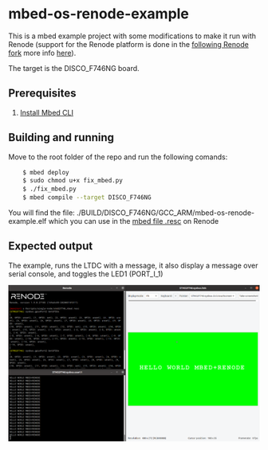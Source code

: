 # mbed-os-renode-example
This is a mbed example project with some modifications to make it run with Renode (support for the Renode platform is done in the [following Renode fork](https://github.com/andresR8/renode) more info [here](https://github.com/renode/renode/issues/75)). 

The target is the DISCO_F746NG board.

## Prerequisites 
1. [Install Mbed CLI](https://os.mbed.com/docs/mbed-os/latest/quick-start/offline-with-mbed-cli.html)

## Building and running

Move to the root folder of the repo and run the following comands:

```bash
    $ mbed deploy
    $ sudo chmod u+x fix_mbed.py
    $ ./fix_mbed.py
    $ mbed compile --target DISCO_F746NG
```

You will find the file: ./BUILD/DISCO_F746NG/GCC_ARM/mbed-os-renode-example.elf which you can use in the [mbed file .resc](https://github.com/andresR8/renode/blob/master/scripts/single-node/stm32f746_mbed.resc#L13) on Renode

## Expected output

The example, runs the LTDC with a message, it also display a message over serial console, and toggles the LED1 (PORT_I_1)

<p align="center">
<img src="./media/mbed_renode_example.png" alt="drawing" width="1000"/>  
</p>



